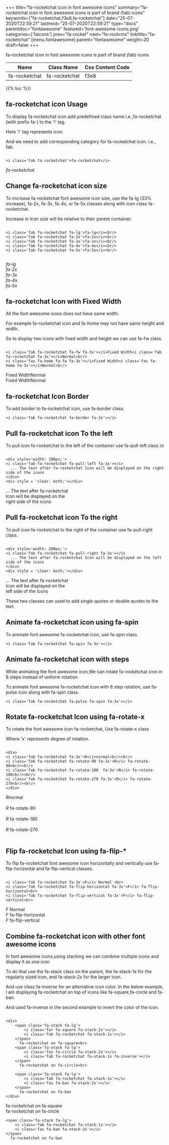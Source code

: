 +++
title="fa-rocketchat icon in font awesome icons"
summary="fa-rocketchat icon in font awesome icons is part of brand (fab) icons"
keywords=["fa-rocketchat,f3e8,fa-rocketchat"]
date="25-07-2020T22:59:21"
lastmod="25-07-2020T22:59:21"
type="docs"
parentdoc="fontawesome"
featured='font-awesome-icons.png'
categories=['faicons']
prev="fa-rocket"
next="fa-rockrms"
linktitle="fa-rocketchat"
[menu.fontawesome]
parent="fontawesome"
weight=20
draft=false
+++


fa-rocketchat icon in font awesome icons is part of brand (fab) icons

<div class='table-responsive'><table class='table'><thead><tr><th>Name</th><th>Class Name</th><th>Css Content Code</th></tr></thead><tbody><tr><td>fa-rocketchat</td><td>fa-rocketchat</td><td>f3e8</td></tr></tbody></table></div>


{{% toc %}}


## fa-rocketchat icon Usage

To display fa-rocketchat icon add predefined class name i.e.,fa-rocketchat (with prefix fa-) to the 'i' tag.

Here 'i' tag represents icon.

And we need to add corresponding category for fa-rocketchat icon. i.e., fab.


```

<i class='fab fa-rocketchat'>fa-rocketchat</i>
```

<i class='fab fa-rocketchat'>fa-rocketchat</i>




## Change fa-rocketchat icon size
To increase fa-rocketchat font awesome icon size, use the fa-lg (33% increase), fa-2x, fa-3x, fa-4x, or fa-5x classes along with icon class fa-rocketchat.

Increase in icon size will be relative to their parent container. 

```

<i class='fab fa-rocketchat fa-lg'>fa-lg</i><br/>
<i class='fab fa-rocketchat fa-2x'>fa-2x</i><br/>
<i class='fab fa-rocketchat fa-3x'>fa-3x</i><br/>
<i class='fab fa-rocketchat fa-4x'>fa-4x</i><br/>
<i class='fab fa-rocketchat fa-5x'>fa-5x</i><br/>
            
```

<i class='fab fa-rocketchat fa-lg'>fa-lg</i><br/>
<i class='fab fa-rocketchat fa-2x'>fa-2x</i><br/>
<i class='fab fa-rocketchat fa-3x'>fa-3x</i><br/>
<i class='fab fa-rocketchat fa-4x'>fa-4x</i><br/>
<i class='fab fa-rocketchat fa-5x'>fa-5x</i><br/>
            



## fa-rocketchat Icon with Fixed Width 

All the font awesome icons does not have same width.

For example fa-rocketchat icon and fa-home may not have same height and width.

So to display two icons with fixed width and height we can use fa-fw class.


```

<i class='fab fa-rocketchat fa-fw fa-3x'></i>Fixed Width<i class='fab fa-rocketchat fa-3x'></i>Normal<br/>
<i class='fas fa-home fa-fw fa-3x'></i>Fixed Width<i class='fas fa-home fa-3x'></i>Normal<br/>
```

<i class='fab fa-rocketchat fa-fw fa-3x'></i>Fixed Width<i class='fab fa-rocketchat fa-3x'></i>Normal<br/>
<i class='fas fa-home fa-fw fa-3x'></i>Fixed Width<i class='fas fa-home fa-3x'></i>Normal<br/>



## fa-rocketchat Icon Border 

To add border to fa-rocketchat icon, use fa-border class.


```
<i class='fab fa-rocketchat fa-border fa-3x'></i>

```
<i class='fab fa-rocketchat fa-border fa-3x'></i>





## Pull fa-rocketchat icon To the left

To pull icon fa-rocketchat to the left of the container use fa-pull-left class.\n

```

<div style='width: 200px;'>
<i class='fab fa-rocketchat fa-pull-left fa-3x'></i>
  ... The text after fa-rocketchat Icon will be displayed on the right side of the icons
</div>
<div style = 'clear: both;'></div>
```

<div style='width: 200px;'>
<i class='fab fa-rocketchat fa-pull-left fa-3x'></i>
  ... The text after fa-rocketchat Icon will be displayed on the right side of the icons
</div>
<div style = 'clear: both;'></div>




## Pull fa-rocketchat icon To the right
To pull icon fa-rocketchat to the right of the container use fa-pull-right class.

```

<div style='width: 200px;'>
<i class='fab fa-rocketchat fa-pull-right fa-3x'></i>
  ... The text after fa-rocketchat Icon will be displayed on the left side of the icons
</div>
<div style = 'clear: both;'></div>
```

<div style='width: 200px;'>
<i class='fab fa-rocketchat fa-pull-right fa-3x'></i>
  ... The text after fa-rocketchat Icon will be displayed on the left side of the icons
</div>
<div style = 'clear: both;'></div>

These two classes can used to add single quotes or double quotes to the text.


## Animate fa-rocketchat icon using fa-spin
To animate font awesome fa-rocketchat icon, use fa-spin class.

```
<i class='fab fa-rocketchat fa-spin fa-3x'></i>
```
<i class='fab fa-rocketchat fa-spin fa-3x'></i>




## Animate fa-rocketchat icon with steps
While animating the font awesome icon,We can rotate fa-rocketchat icon in 8 steps instead of uniform rotation.

To animate font awesome fa-rocketchat icon with 8 step rotation, use fa-pulse icon along with fa-spin class.


```
<i class='fab fa-rocketchat fa-pulse fa-spin fa-3x'></i>

```
<i class='fab fa-rocketchat fa-pulse fa-spin fa-3x'></i>





## Rotate fa-rocketchat Icon using fa-rotate-x
To rotate the font awesome icon fa-rocketchat, Use fa-rotate-x class

Where 'x' represents degree of rotation.


```

<div>
<i class='fab fa-rocketchat fa-3x'>R</i>normal<br/><br/>
<i class='fab fa-rocketchat fa-rotate-90 fa-3x'>R</i> fa-rotate-90<br/><br/> 
<i class='fab fa-rocketchat fa-rotate-180  fa-3x'>R</i> fa-rotate-180<br/><br/> 
<i class='fab fa-rocketchat fa-rotate-270 fa-3x'>R</i> fa-rotate-270<br/><br/>
</div>
```

<div>
<i class='fab fa-rocketchat fa-3x'>R</i>normal<br/><br/>
<i class='fab fa-rocketchat fa-rotate-90 fa-3x'>R</i> fa-rotate-90<br/><br/> 
<i class='fab fa-rocketchat fa-rotate-180  fa-3x'>R</i> fa-rotate-180<br/><br/> 
<i class='fab fa-rocketchat fa-rotate-270 fa-3x'>R</i> fa-rotate-270<br/><br/>
</div>




## Flip fa-rocketchat Icon using fa-flip-*
To flip fa-rocketchat font awesome icon horizontally and vertically use fa-flip-horizontal and fa-flip-vertical classes. 

```

<i class='fab fa-rocketchat fa-3x'>F</i> Normal <br>
<i class='fab fa-rocketchat fa-flip-horizontal fa-3x'>F</i> fa-flip-horizontal<br>
<i class='fab fa-rocketchat fa-flip-vertical fa-3x'>F</i> fa-flip-vertical<br>
```

<i class='fab fa-rocketchat fa-3x'>F</i> Normal <br>
<i class='fab fa-rocketchat fa-flip-horizontal fa-3x'>F</i> fa-flip-horizontal<br>
<i class='fab fa-rocketchat fa-flip-vertical fa-3x'>F</i> fa-flip-vertical<br>




## Combine fa-rocketchat icon with other font awesome icons
In font awesome icons,using stacking we can combine multiple icons and display it as one icon 

To do that use the fa-stack class on the parent, the fa-stack-1x for the regularly sized icon, and fa-stack-2x for the larger icon.

And use class fa-inverse for an alternative icon color. 
In the below example, I am displaying fa-rocketchat on top of icons like fa-square,fa-circle and fa-ban.

And used fa-inverse in the second example to invert the color of the icon.

```

<div>
    <span class='fa-stack fa-lg'>
        <i class='far fa-square fa-stack-2x'></i>
        <i class='fab fa-rocketchat fa-stack-1x'></i>
    </span>
      fa-rocketchat on fa-square<br>
    <span class='fa-stack fa-lg'>
        <i class='fas fa-circle fa-stack-2x'></i>
        <i class='fab fa-rocketchat fa-stack-1x fa-inverse'></i>
    </span>
      fa-rocketchat on fa-circle<br>

    <span class='fa-stack fa-lg'>
        <i class='fab fa-rocketchat fa-stack-1x'></i>
        <i class='fas fa-ban fa-stack-2x'></i>
    </span>
      fa-rocketchat on fa-ban
</div>
```

<div>
    <span class='fa-stack fa-lg'>
        <i class='far fa-square fa-stack-2x'></i>
        <i class='fab fa-rocketchat fa-stack-1x'></i>
    </span>
      fa-rocketchat on fa-square<br>
    <span class='fa-stack fa-lg'>
        <i class='fas fa-circle fa-stack-2x'></i>
        <i class='fab fa-rocketchat fa-stack-1x fa-inverse'></i>
    </span>
      fa-rocketchat on fa-circle<br>

    <span class='fa-stack fa-lg'>
        <i class='fab fa-rocketchat fa-stack-1x'></i>
        <i class='fas fa-ban fa-stack-2x'></i>
    </span>
      fa-rocketchat on fa-ban
</div>






